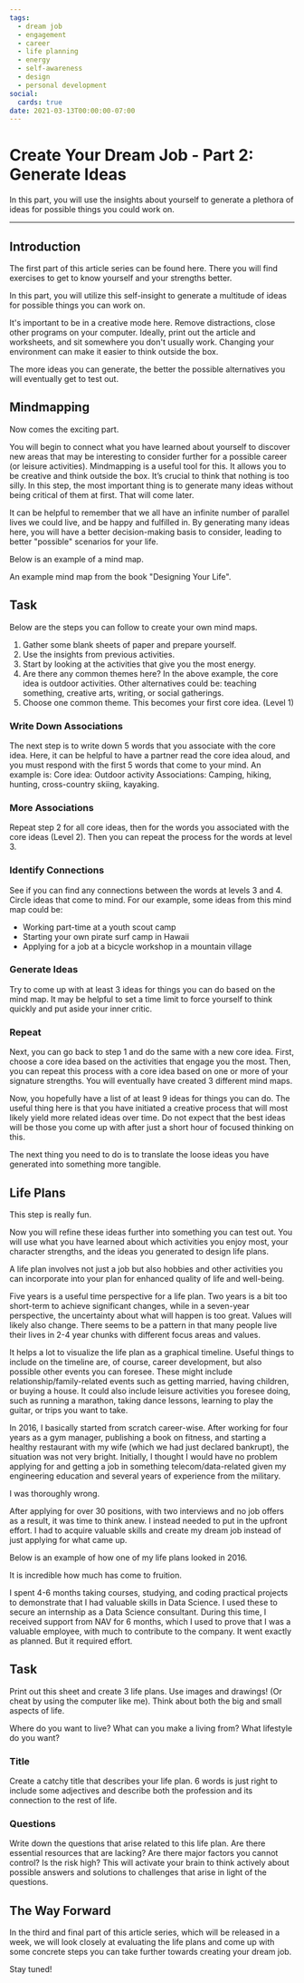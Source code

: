```yaml
---
tags:
  - dream job
  - engagement
  - career
  - life planning
  - energy
  - self-awareness
  - design
  - personal development
social:
  cards: true
date: 2021-03-13T00:00:00-07:00
---
```

# Create Your Dream Job - Part 2: Generate Ideas

In this part, you will use the insights about yourself to generate a plethora of ideas for possible things you could work on.

---

## Introduction

The first part of this article series can be found here. 
There you will find exercises to get to know yourself and your strengths better.

In this part, you will utilize this self-insight to generate a multitude of ideas for possible things you can work on.

It's important to be in a creative mode here. Remove distractions, close other programs on your computer. Ideally, print out the article and worksheets, and sit somewhere you don't usually work. Changing your environment can make it easier to think outside the box.

The more ideas you can generate, the better the possible alternatives you will eventually get to test out.

## Mindmapping

Now comes the exciting part.

You will begin to connect what you have learned about yourself to discover new areas that may be interesting to consider further for a possible career (or leisure activities). Mindmapping is a useful tool for this. It allows you to be creative and think outside the box. It’s crucial to think that nothing is too silly. In this step, the most important thing is to generate many ideas without being critical of them at first. That will come later.

It can be helpful to remember that we all have an infinite number of parallel lives we could live, and be happy and fulfilled in. By generating many ideas here, you will have a better decision-making basis to consider, leading to better "possible" scenarios for your life.

Below is an example of a mind map.

An example mind map from the book "Designing Your Life".

## Task

Below are the steps you can follow to create your own mind maps.

1. Gather some blank sheets of paper and prepare yourself.
2. Use the insights from previous activities.
3. Start by looking at the activities that give you the most energy.
4. Are there any common themes here? 
   In the above example, the core idea is outdoor activities. Other alternatives could be: teaching something, creative arts, writing, or social gatherings.
5. Choose one common theme. 
   This becomes your first core idea. (Level 1)

### Write Down Associations

The next step is to write down 5 words that you associate with the core idea. 
Here, it can be helpful to have a partner read the core idea aloud, and you must respond with the first 5 words that come to your mind. 
An example is:
Core idea: Outdoor activity 
Associations: Camping, hiking, hunting, cross-country skiing, kayaking.

### More Associations

Repeat step 2 for all core ideas, then for the words you associated with the core ideas (Level 2). Then you can repeat the process for the words at level 3.

### Identify Connections

See if you can find any connections between the words at levels 3 and 4. Circle ideas that come to mind. For our example, some ideas from this mind map could be:

- Working part-time at a youth scout camp
- Starting your own pirate surf camp in Hawaii
- Applying for a job at a bicycle workshop in a mountain village

### Generate Ideas

Try to come up with at least 3 ideas for things you can do based on the mind map. It may be helpful to set a time limit to force yourself to think quickly and put aside your inner critic.

### Repeat

Next, you can go back to step 1 and do the same with a new core idea. First, choose a core idea based on the activities that engage you the most. Then, you can repeat this process with a core idea based on one or more of your signature strengths. 
You will eventually have created 3 different mind maps.

Now, you hopefully have a list of at least 9 ideas for things you can do. The useful thing here is that you have initiated a creative process that will most likely yield more related ideas over time. Do not expect that the best ideas will be those you come up with after just a short hour of focused thinking on this.

The next thing you need to do is to translate the loose ideas you have generated into something more tangible.

## Life Plans

This step is really fun.

Now you will refine these ideas further into something you can test out. 
You will use what you have learned about which activities you enjoy most, your character strengths, and the ideas you generated to design life plans.

A life plan involves not just a job but also hobbies and other activities you can incorporate into your plan for enhanced quality of life and well-being.

Five years is a useful time perspective for a life plan. Two years is a bit too short-term to achieve significant changes, while in a seven-year perspective, the uncertainty about what will happen is too great. Values will likely also change. There seems to be a pattern in that many people live their lives in 2-4 year chunks with different focus areas and values.

It helps a lot to visualize the life plan as a graphical timeline. Useful things to include on the timeline are, of course, career development, but also possible other events you can foresee. These might include relationship/family-related events such as getting married, having children, or buying a house. It could also include leisure activities you foresee doing, such as running a marathon, taking dance lessons, learning to play the guitar, or trips you want to take.

In 2016, I basically started from scratch career-wise. After working for four years as a gym manager, publishing a book on fitness, and starting a healthy restaurant with my wife (which we had just declared bankrupt), the situation was not very bright. Initially, I thought I would have no problem applying for and getting a job in something telecom/data-related given my engineering education and several years of experience from the military.

I was thoroughly wrong. 

After applying for over 30 positions, with two interviews and no job offers as a result, it was time to think anew. I instead needed to put in the upfront effort. I had to acquire valuable skills and create my dream job instead of just applying for what came up.

Below is an example of how one of my life plans looked in 2016.

It is incredible how much has come to fruition.

I spent 4-6 months taking courses, studying, and coding practical projects to demonstrate that I had valuable skills in Data Science. I used these to secure an internship as a Data Science consultant. During this time, I received support from NAV for 6 months, which I used to prove that I was a valuable employee, with much to contribute to the company. It went exactly as planned. But it required effort.

## Task

Print out this sheet and create 3 life plans. Use images and drawings! (Or cheat by using the computer like me). Think about both the big and small aspects of life.

Where do you want to live? 
What can you make a living from?
What lifestyle do you want?

### Title

Create a catchy title that describes your life plan. 6 words is just right to include some adjectives and describe both the profession and its connection to the rest of life.

### Questions

Write down the questions that arise related to this life plan. Are there essential resources that are lacking? Are there major factors you cannot control? Is the risk high? 
This will activate your brain to think actively about possible answers and solutions to challenges that arise in light of the questions.

## The Way Forward

In the third and final part of this article series, which will be released in a week, we will look closely at evaluating the life plans and come up with some concrete steps you can take further towards creating your dream job.

Stay tuned!